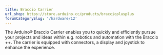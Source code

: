 ```yaml
---
title: Braccio Carrier 
url_shop: https://store.arduino.cc/products/braccioplusplus
forumCategorySlug: '/hardware/12'
---
```


The Arduino® Braccio Carrier enables you to quickly and efficiently pursue your projects and ideas within e.g. robotics and automation with the Braccio ++. The carrier is equipped with connectors, a display and joystick to enhance the experience.